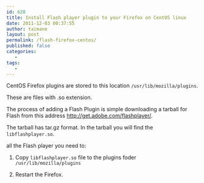 ```yaml
---
id: 628
title: Install Flash player plugin to your Firefox on CentOS linux
date: 2011-12-03 00:37:55
author: taimane
layout: post
permalink: /flash-firefox-centos/
published: false
categories:
   -
tags:
   -
---
```

CentOS Firefox plugins are stored to this location <code>/usr/lib/mozilla/plugins</code>.

These are files with .so extension. 

The process of adding a Flash Plugin is simple downloading a tarball for Flash from this address http://get.adobe.com/flashplayer/.

The tarball has tar.gz format. In the tarball you will find the <code>libflashplayer.so</code>.

all the Flash player you need to: 

1. Copy <code>libflashplayer.so</code> file to the plugins foder <code>/usr/lib/mozilla/plugins</code>

2. Restart the Firefox.
  

